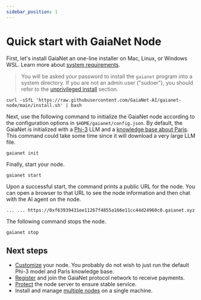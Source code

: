 ```yaml
---
sidebar_position: 1
---
```


# Quick start with GaiaNet Node

First, let's install GaiaNet an one-line installer on Mac, Linux, or Windows WSL. Learn more about [system requirements](system-requirements).

> You will be asked your password to install the `gaianet` program into a system directory. If you are not an admin user ("sudoer"), you should refer to the [unprivileged install](tasks/unprivileged-install) section.

```
curl -sSfL 'https://raw.githubusercontent.com/GaiaNet-AI/gaianet-node/main/install.sh' | bash
```

Next, use the following command to initialize the GaiaNet node according to the configuration options 
in `$HOME/gaianet/config.json`.
By default, the GaiaNet is initialized with a [Phi-3](https://azure.microsoft.com/en-us/blog/introducing-phi-3-redefining-whats-possible-with-slms/) LLM and a [knowledge base about Paris](https://huggingface.co/datasets/gaianet/paris). 
This command could take some time since it will download  a very large LLM file.

```
gaianet init
```

Finally, start your node.

```
gaianet start
```

Upon a successful start, the command prints a public URL for the node. You can open a browser to that URL to see the node information and then chat with the AI agent on the node.

```
... ... https://0xf63939431ee11267f4855a166e11cc44d24960c0.gaianet.xyz
```

The following command stops the node.

```
gaianet stop
```

## Next steps

* [Customize](customize) your node. You probably do not wish to just run the default Phi-3 model and Paris knowledge base. 
* [Register](register) and join the GaiaNet protocol network to receive payments.
* [Protect](tasks/protect) the node server to ensure stable service.
* Install and manage [multiple nodes](tasks/multiple) on a single machine.

